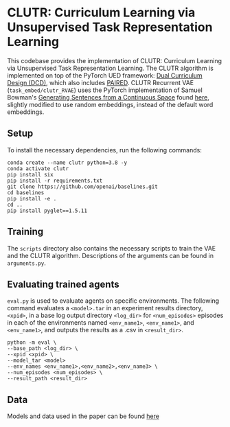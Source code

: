 # CLUTR: Curriculum Learning via Unsupervised Task Representation Learning

[comment]: <[![License: CC BY-SA 4.0](https://img.shields.io/badge/License-CC%20BY--SA%204.0-lightgrey.svg)](https://creativecommons.org/licenses/by-sa/4.0/)>

This codebase provides the implementation of CLUTR: Curriculum Learning via Unsupervised Task Representation Learning. The CLUTR algorithm is implemented on top of the PyTorch UED framework: [Dual Curriculum Design (DCD)](https://github.com/facebookresearch/dcd), which also includes [PAIRED](https://arxiv.org/abs/2012.02096). CLUTR Recurrent VAE (`task_embed/clutr_RVAE`) uses the PyTorch implementation of Samuel Bowman's [Generating Sentences from a Continuous Space](https://arxiv.org/abs/1511.06349#) found [here](https://github.com/kefirski/pytorch_RVAE), slightly modified to use random embeddings, instead of the default word embeddings. 


## Setup
To install the necessary dependencies, run the following commands:
```
conda create --name clutr python=3.8 -y
conda activate clutr
pip install six
pip install -r requirements.txt
git clone https://github.com/openai/baselines.git
cd baselines
pip install -e .
cd ..
pip install pyglet==1.5.11
```


## Training

The `scripts` directory also contains the necessary scripts to train the VAE and the CLUTR algorithm. Descriptions of the arguments can be found in `arguments.py`.


## Evaluating trained agents
`eval.py` is used to evaluate agents on specific environments.  The following command evaluates a `<model>.tar` in an experiment results directory, `<xpid>`, in a base log output directory `<log_dir>` for `<num_episodes>` episodes in each of the environments named `<env_name1>`, `<env_name1>`, and `<env_name1>`, and outputs the results as a .csv in `<result_dir>`.
```shell
python -m eval \
--base_path <log_dir> \
--xpid <xpid> \
--model_tar <model>
--env_names <env_name1>,<env_name2>,<env_name3> \
--num_episodes <num_episodes> \
--result_path <result_dir>
```

## Data
Models and data used in the paper can be found [here](https://drive.google.com/drive/folders/1hs6eCpbAb2DTaiURAc4U9AQd5y5QgO4c?usp=sharing)



